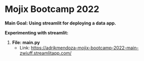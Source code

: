 # Mojix Bootcamp 2022

**Main Goal: Using streamlit for deploying a data app.**

**Experimenting with streamlit:**

1. **File: main.py**
    * Link: https://adrikmendoza-mojix-bootcamp-2022-main-zwiuff.streamlitapp.com/
